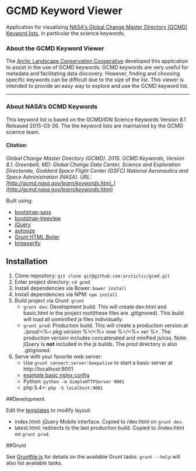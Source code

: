 GCMD Keyword Viewer
==================

Application for visualizing [NASA's Global Change Master Directory (GCMD) Keyword lists](http://gcmd.nasa.gov/learn/keywords.html), in particular the science keywords.
### About the GCMD Keyword Viewer

The [Arctic Landscape Conservation Cooperative](http://arcticlcc.org) developed this application to assist in the use of GCMD keywords. GCMD keywords are very useful for metadata and facilitating data discovery. However, finding and choosing specific keywords can be difficult due to the size of the list. This viewer is intended to provide an easy way to explore and use the GCMD keyword list.

* * *

### About NASA’s GCMD Keywords

This keyword list is based on the GCMD/IDN Science Keywords Version 8.1 Released 2015-03-26\. The the keyword lists are maintained by the GCMD science team.

#### Citation:

*Global Change Master Directory (GCMD). 2015. GCMD Keywords, Version 8.1. Greenbelt, MD: Global Change Data Center, Science and Exploration Directorate, Goddard Space Flight Center (GSFC) National Aeronautics and Space Administration (NASA). URL: [http://gcmd.nasa.gov/learn/keywords.html_](http://gcmd.nasa.gov/learn/keywords.html)*

Built using:
 - [bootstrap-sass](https://github.com/twbs/bootstrap-sass)
 - [bootstrap-treeview](https://github.com/jonmiles/bootstrap-treeview)
 - [jQuery](http://jquery.com/)
 - [autosize](https://www.npmjs.com/package/autosize)
 - [Grunt HTML Boiler](https://github.com/mhulse/grunt-html-boiler)
 - [browserify](https://github.com/substack/node-browserify)

## Installation

 1. Clone repository: `git clone git@github.com:arcticlcc/gcmd.git`
 2. Enter project directory: `cd gcmd`
 3. Install dependencies via Bower: `bower install`
 4. Install dependencies via NPM: `npm install`
 5. Build project via Grunt: `grunt`
    - `grunt dev`:  Development build. This will create dev.html and basic.html
    in the project root(these files are .gitignored). This build will load all
    unminified js files individually.
    - `grunt prod`: Production build. This will create a production version at
    *./prod/<%= pkg.version %>/<%= now %>/<%= ver %>*. The production version
    includes concatenated and minified js/css. Note: jQuery is
    **not** included in the js builds. The *prod* directory is also .gitignored.
 6. Serve with your favorite web server:
    - Use `grunt connect:server:keepalive` to start a basic server at http://localhost:9001
    - [example basic nginx config](https://gist.github.com/foxxyz/0b978dcea9b95f94aa3e)
    - Python: `python -m SimpleHTTPServer 9001`
    - php 5.4+: `php -S localhost:9001`

##Development

Edit the [templates](https://github.com/arcticlcc/gcmd/tree/master/templates)
to modify layout:

 - index.html: jQuery Mobile interface. Copied to /dev.html on
 `grunt dev`.
 - latest.html: redirects to the last production build. Copied to /index.html on
 `grunt prod`.

##Grunt

See [Gruntfile.js](https://github.com/arcticlcc/gcmd/blob/master/Gruntfile.js)
for details on the available Grunt tasks. `grunt --help` will also list available
tasks.